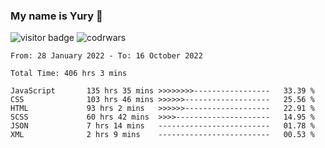 ### My name is Yury 👋 
![visitor badge](https://visitor-badge.glitch.me/badge?page_id=litury.visitor-badge&left_text=My%20Page%20Visitors)  ![codrwars](https://www.codewars.com/users/litury/badges/micro) 


<!--START_SECTION:waka-->

```text
From: 28 January 2022 - To: 16 October 2022

Total Time: 406 hrs 3 mins

JavaScript       135 hrs 35 mins >>>>>>>>-----------------   33.39 %
CSS              103 hrs 46 mins >>>>>>-------------------   25.56 %
HTML             93 hrs 2 mins   >>>>>>-------------------   22.91 %
SCSS             60 hrs 42 mins  >>>>---------------------   14.95 %
JSON             7 hrs 14 mins   -------------------------   01.78 %
XML              2 hrs 9 mins    -------------------------   00.53 %
```

<!--END_SECTION:waka-->

